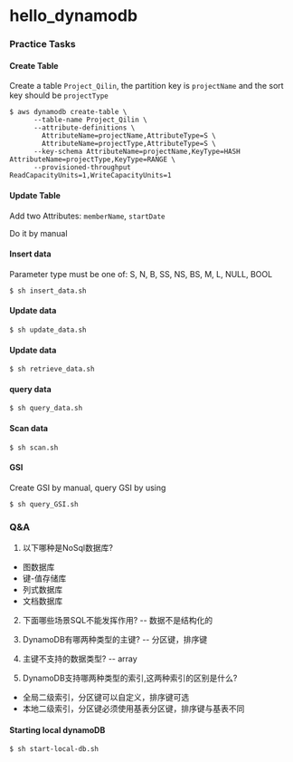 # hello_dynamodb

### Practice Tasks

#### Create Table
Create a table ```Project_Qilin```, 
the partition key is ```projectName``` and the sort key should be ```projectType```

```shell script
$ aws dynamodb create-table \
      --table-name Project_Qilin \
      --attribute-definitions \
        AttributeName=projectName,AttributeType=S \
        AttributeName=projectType,AttributeType=S \
      --key-schema AttributeName=projectName,KeyType=HASH AttributeName=projectType,KeyType=RANGE \
      --provisioned-throughput ReadCapacityUnits=1,WriteCapacityUnits=1
```

#### Update Table
Add two Attributes: ```memberName```, ```startDate```

Do it by manual

#### Insert data
Parameter type must be one of: S, N, B, SS, NS, BS, M, L, NULL, BOOL
```shell script
$ sh insert_data.sh
```

#### Update data
```shell script
$ sh update_data.sh
```

#### Update data
```shell script
$ sh retrieve_data.sh
```

#### query data
```shell script
$ sh query_data.sh
```

#### Scan data
```shell script
$ sh scan.sh
```

#### GSI
Create GSI by manual, query GSI by using
```shell script
$ sh query_GSI.sh
```

### Q&A
1. 以下哪种是NoSql数据库?

- 图数据库
- 键-值存储库
- 列式数据库
- 文档数据库

2. 下面哪些场景SQL不能发挥作用? -- 数据不是结构化的

3. DynamoDB有哪两种类型的主键? -- 分区键，排序键
4. 主键不支持的数据类型? -- array

5. DynamoDB支持哪两种类型的索引,这两种索引的区别是什么?
- 全局二级索引，分区键可以自定义，排序键可选
- 本地二级索引，分区键必须使用基表分区键，排序键与基表不同

#### Starting local dynamoDB

```shell script
$ sh start-local-db.sh
```
